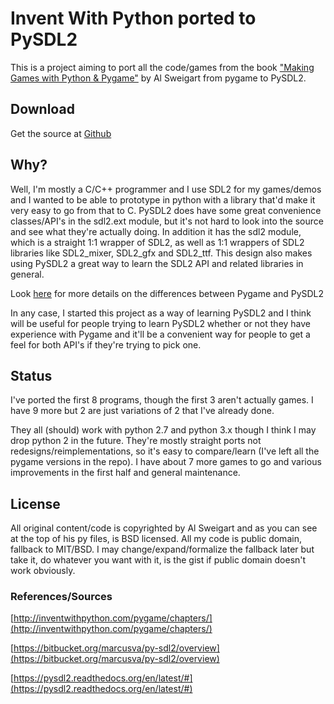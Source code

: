 Invent With Python ported to PySDL2
===================================

This is a project aiming to port all the code/games from the book
["Making Games with Python & Pygame"](http://inventwithpython.com/pygame/chapters/) by Al Sweigart
from pygame to PySDL2.

## Download
Get the source at [Github](https://github.com/rswinkle/inventwithpython_pysdl2)

## Why?

Well, I'm mostly a C/C++ programmer and I use SDL2 for my games/demos and
I wanted to be able to prototype in python with a library that'd make
it very easy to go from that to C.  PySDL2 does have some
great convenience classes/API's in the sdl2.ext module, but it's not hard to look
into the source and see what they're actually doing.  In addition it has
the sdl2 module, which is a straight 1:1 wrapper of SDL2, as well as
1:1 wrappers of SDL2 libraries like SDL2_mixer, SDL2_gfx and SDL2_ttf.
This design also makes using PySDL2 a great way to learn the SDL2
API and related libraries in general.

Look [here](https://pysdl2.readthedocs.org/en/latest/tutorial/pygamers.html)
for more details on the differences between Pygame and PySDL2

In any case, I started this project as a way of learning PySDL2 and I think will
be useful for people trying to learn PySDL2 whether or not they have
experience with Pygame and it'll be a convenient way for people to get a feel
for both API's if they're trying to pick one.


## Status
I've ported the first 8 programs, though the first 3 aren't actually games.
I have 9 more but 2 are just variations of 2 that I've already done.

They all (should) work with python 2.7 and python 3.x though I think I may drop
python 2 in the future.  They're mostly straight ports not redesigns/reimplementations,
so it's easy to compare/learn (I've left all the pygame versions in the repo).  I have
about 7 more games to go and various improvements in the first half and general maintenance.

## License
All original content/code is copyrighted by Al Sweigart and as you can see
at the top of his py files, is BSD licensed.  All my code is public domain,
fallback to MIT/BSD.  I may change/expand/formalize the fallback later but
take it, do whatever you want with it, is the gist if public domain doesn't
work obviously.

### References/Sources
[http://inventwithpython.com/pygame/chapters/](http://inventwithpython.com/pygame/chapters/)

[https://bitbucket.org/marcusva/py-sdl2/overview](https://bitbucket.org/marcusva/py-sdl2/overview)

[https://pysdl2.readthedocs.org/en/latest/#](https://pysdl2.readthedocs.org/en/latest/#)
